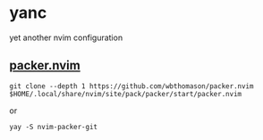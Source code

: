 # yanc

yet another nvim configuration

## [packer.nvim](https://github.com/wbthomason/packer.nvim)

```shell
git clone --depth 1 https://github.com/wbthomason/packer.nvim $HOME/.local/share/nvim/site/pack/packer/start/packer.nvim
```
or

```shell
yay -S nvim-packer-git
```
